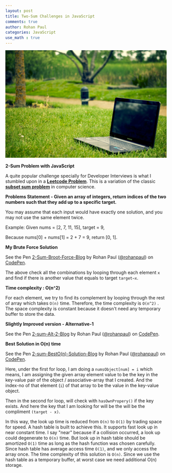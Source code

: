 ```yaml
---
layout: post
title: Two-Sum Challenges in JavaScript
comments: true
author: Rohan Paul
categories: JavaScript
use_math : true
---
```

<img src="/images/fulls/2-sum-3-sum.jpg" class="fit image">


**2-Sum Problem with JavaScript**

A quite popular challenge specially for Developer Interviews is what I stumbled upon in a **[Leetcode Problem](https://leetcode.com/problems/two-sum/description/)**.  This is a variation of the classic **[subset sum problem](https://en.wikipedia.org/wiki/Subset_sum_problem)** in computer science. 

**Problems Statement - Given an array of integers, return indices of the two numbers such that they add up to a specific target.**

You may assume that each input would have exactly one solution, and you may not use the same element twice.

Example:
Given nums = [2, 7, 11, 15], target = 9,

Because nums[0] + nums[1] = 2 + 7 = 9,
return [0, 1].

**My Brute Force Solution**

<p data-height="354" data-theme-id="0" data-slug-hash="JvEKpo" data-default-tab="js" data-user="rohanpaul" data-embed-version="2" data-pen-title="2-Sum-Broot-Force-Blog" class="codepen">See the Pen <a href="https://codepen.io/rohanpaul/pen/JvEKpo/">2-Sum-Broot-Force-Blog</a> by Rohan Paul (<a href="https://codepen.io/rohanpaul">@rohanpaul</a>) on <a href="https://codepen.io">CodePen</a>.</p>
<script async src="https://static.codepen.io/assets/embed/ei.js"></script>

The above check all the combinations by looping through each element ``x`` and find if there is another value that equals to target  ``target−x``. 

**Time complexity : O(n^2)**

​​For each element, we try to find its complement by looping through the rest of array which takes ``O(n)`` time. Therefore, the time complexity is ``O(n^2)`` . The space complexity is constant because it doesn't need any temporary buffer to store the data. 


**Slightly Improved version - Alternative-1**

<p data-height="307" data-theme-id="0" data-slug-hash="ergzVX" data-default-tab="js" data-user="rohanpaul" data-embed-version="2" data-pen-title="2-sum-Alt-2-Blog" class="codepen">See the Pen <a href="https://codepen.io/rohanpaul/pen/ergzVX/">2-sum-Alt-2-Blog</a> by Rohan Paul (<a href="https://codepen.io/rohanpaul">@rohanpaul</a>) on <a href="https://codepen.io">CodePen</a>.</p>
<script async src="https://static.codepen.io/assets/embed/ei.js"></script>


**Best Solution in O(n) time**

<p data-height="343" data-theme-id="0" data-slug-hash="rvjLQE" data-default-tab="js" data-user="rohanpaul" data-embed-version="2" data-pen-title="2-sum-BestO(n)-Solution-Blog" class="codepen">See the Pen <a href="https://codepen.io/rohanpaul/pen/rvjLQE/">2-sum-BestO(n)-Solution-Blog</a> by Rohan Paul (<a href="https://codepen.io/rohanpaul">@rohanpaul</a>) on <a href="https://codepen.io">CodePen</a>.</p>
<script async src="https://static.codepen.io/assets/embed/ei.js"></script>

Here, under the first for loop, I am doing a ``numsObject[num] = i`` which means, I am assigning the given array element value to be the key in the key-value pair of the object / associative-array that I created. And the index-no of that element (``i``) of that array to be the value in the key-value object.

Then in the second for loop, will check with ``hasOwnPropery()`` if the key exists. And here the key that I am looking for will be the will be the compliment ``(target - x)``.

In this way, the look up time is reduced from ``O(n)`` to ``O(1)`` by trading space for speed. A hash table is built to achieve this. It supports fast look up in near constant time. I say "near" because if a collision occurred, a look up could degenerate to ``O(n)`` time. But look up in hash table should be amortized ``O(1)`` time as long as the hash function was chosen carefully. Since hash table has average access time ``O(1)``, and we only access the array once. The time complexity of this solution is ``O(n)``. Since we use the hash table as a temporary buffer, at worst case we need additional O(n) storage.

